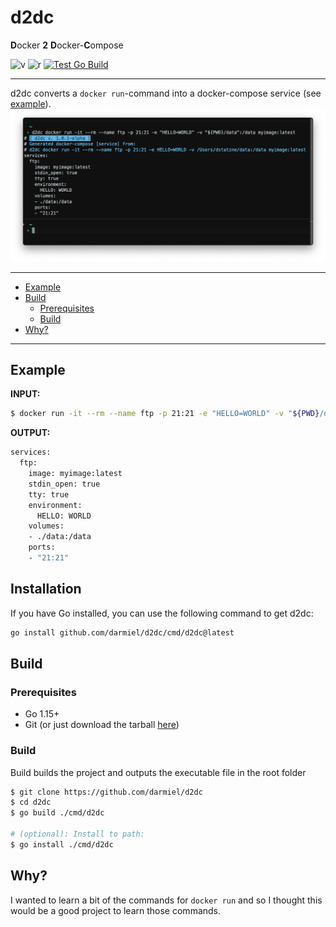 # d2dc
**D**ocker **2** **D**ocker-**C**ompose

![v](https://img.shields.io/github/v/tag/darmiel/d2dc?label=version)
![r](https://goreportcard.com/badge/github.com/darmiel/d2dc)
[![Test Go Build](https://github.com/darmiel/d2dc/actions/workflows/go-build.yml/badge.svg?branch=main)](https://github.com/darmiel/d2dc/actions/workflows/go-build.yml)

---

d2dc converts a `docker run`-command into a docker-compose service (see [example](#example)).
![example-img](./assets/example.png)

---

* [Example](#example)
* [Build](#build)
    + [Prerequisites](#prerequisites)
    + [Build](#build-1)
* [Why?](#why-)

---

## Example

**INPUT:**
```bash
$ docker run -it --rm --name ftp -p 21:21 -e "HELLO=WORLD" -v "${PWD}/data":/data myimage:latest
```

**OUTPUT:**
```bash
services:
  ftp:
    image: myimage:latest
    stdin_open: true
    tty: true
    environment:
      HELLO: WORLD
    volumes:
    - ./data:/data
    ports:
    - "21:21"
```

## Installation

If you have Go installed, you can use the following command to get d2dc:

```bash
go install github.com/darmiel/d2dc/cmd/d2dc@latest
```

## Build
### Prerequisites
* Go 1.15+
* Git (or just download the tarball [here](https://github.com/darmiel/d2dc/archive/refs/heads/main.tar.gz))

### Build
Build builds the project and outputs the executable file in the root folder

```bash
$ git clone https://github.com/darmiel/d2dc
$ cd d2dc
$ go build ./cmd/d2dc

# (optional): Install to path:
$ go install ./cmd/d2dc
```

## Why?
I wanted to learn a bit of the commands for `docker run` and so I thought this would be a good project to learn those commands.